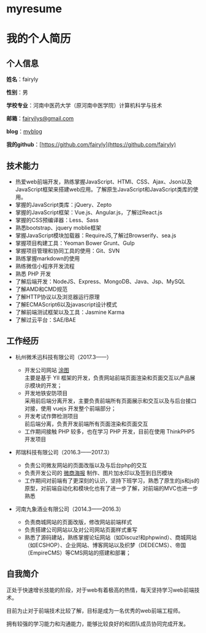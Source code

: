# myresume
我的个人简历
======================

## 个人信息

**姓名**：fairyly

**性别**：男

**学校专业**：河南中医药大学（原河南中医学院）计算机科学与技术

**邮箱**：fairyilys@gmail.com

**blog**：[myblog](https://fairyly.github.io/myblog)

**我的github**：[https://github.com/fairyly](https://github.com/fairyly)

## 技术能力

* 热爱web前端开发，熟练掌握JavaScript、HTMl、CSS、Ajax、Json以及JavaScript框架来搭建web应用。了解原生JavaScript和JavaScript类库的使用。
* 掌握的JavaScript类库：jQuery、Zepto
* 掌握的JavaScript框架：Vue.js、Angular.js，了解过React.js
* 掌握的CSS预编译器：Less、Sass
* 熟悉bootstrap、jquery moblie框架
* 掌握JavaScript模块加载器：RequireJS,了解过Browserify、sea.js
* 掌握项目构建工具：Yeoman Bower Grunt、Gulp
* 掌握项目管理和协同工具的使用：Git、SVN
* 熟练掌握markdown的使用
* 熟练微信小程序开发流程
* 熟悉 PHP 开发
* 了解后端开发：NodeJS、Express、MongoDB、Java、Jsp、MySQL
* 了解AMD和CMD规范
* 了解HTTP协议以及浏览器运行原理
* 了解ECMAScript6以及javascript设计模式
* 了解前端测试框架以及工具：Jasmine Karma
* 了解过云平台：SAE/BAE

## 工作经历

- 杭州微禾迅科技有限公司（2017.3——）  
  + 开发公司网站 [涂图](https://tutucloud.com)  
    主要是基于 YII 框架的开发，负责网站前端页面渲染和页面交互以产品展示模块的开发；
  + 开发地铁安防项目   
    采用前后端分离开发，主要负责前端所有页面展示和交互以及与后台接口对接，使用 vuejs 开发整个前端部分；
  + 开发考试作弊检测项目  
    前后端分离，负责开发前端所有页面渲染和页面交互  
  + 工作期间接触 PHP 较多，也在学习 PHP 开发，目前在使用 ThinkPHP5开发项目

  
- 邦瑞科技有限公司（2016.3——2017.3）
  + 负责公司微友网站的页面改版以及与后台php的交互
  + 负责开发公司的 [微商海报](http://www.wechatw.com/index.php/poster-index.html) 制作、图片加水印以及签到日历模块
  + 工作期间对前端有了更深刻的认识，坚持下班学习，熟悉了原生的js和js的原型，对前端自动化和模块化也有了进一步了解，对前端的MVC也进一步熟悉
  
  
- 河南九象酒业有限公司（2014.3——2016.3）
  + 负责商城网站的页面改版，修改网站前端样式
  + 负责搭建公司网站以及对公司网站页面样式重写
  + 熟悉了源码建站，熟练掌握论坛网站（如Discuz!和phpwind）、商城网站（如ECSHOP）、企业网站、博客网站以及织梦（DEDECMS）、帝国（EmpireCMS）等CMS网站的搭建和部署；
  
## 自我简介

正处于快速增长技能的阶段，对于web有着极高的热情，每天坚持学习web前端技术。

目前为止对于前端技术比较了解，目标是成为一名优秀的web前端工程师。

拥有较强的学习能力和沟通能力，能够比较良好的和团队成员协同完成开发。
